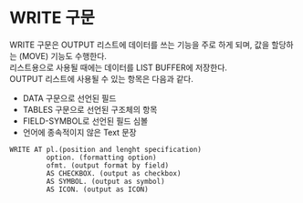 # WRITE 구문
WRITE 구문은 OUTPUT 리스트에 데이터를 쓰는 기능을 주로 하게 되며, 값을 할당하는 (MOVE) 기능도 수행한다. <br>
리스트용으로 사용될 때에는 데이터를 LIST BUFFER에 저장한다. <br>
OUTPUT 리스트에 사용될 수 있는 항목은 다음과 같다. <br>

-   DATA 구문으로 선언된 필드
-   TABLES 구문으로 선언된 구조체의 항목
-   FIELD-SYMBOL로 선언된 필드 심볼
-   언어에 종속적이지 않은 Text 문장

```ABAP
WRITE AT pl.(position and lenght specification)
         option. (formatting option)
         ofmt. (output format by field)
         AS CHECKBOX. (output as checkbox)
         AS SYMBOL. (output as symbol)
         AS ICON. (output as ICON)
```
